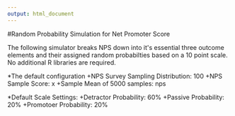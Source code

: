 ```yaml
---
output: html_document
---
```

#Random Probability Simulation for Net Promoter Score

The following simulator breaks NPS down into it's essential three outcome elements and their assigned random probabilties based on a 10 point scale. No additional R libraries are required.

*The default configuration
+NPS Survey Sampling Distribution: 100
+NPS Sample Score: x
+Sample Mean of 5000 samples: nps

*Default Scale Settings:
+Detractor Probability: 60%
+Passive Probability: 20%
+Promotoer Probability: 20%
